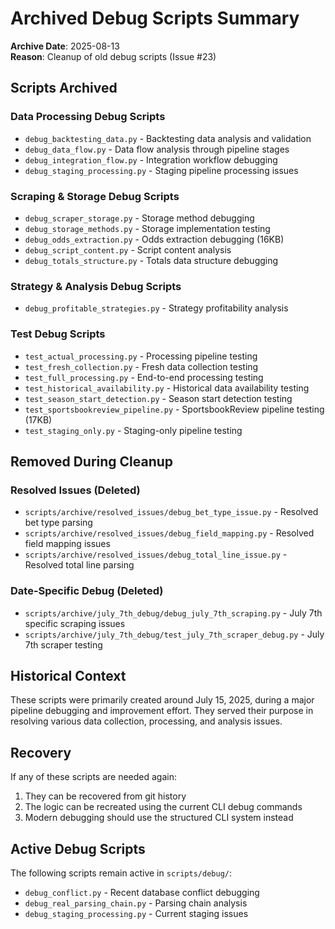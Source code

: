 # Archived Debug Scripts Summary

**Archive Date**: 2025-08-13  
**Reason**: Cleanup of old debug scripts (Issue #23)

## Scripts Archived

### Data Processing Debug Scripts
- `debug_backtesting_data.py` - Backtesting data analysis and validation
- `debug_data_flow.py` - Data flow analysis through pipeline stages
- `debug_integration_flow.py` - Integration workflow debugging
- `debug_staging_processing.py` - Staging pipeline processing issues

### Scraping & Storage Debug Scripts  
- `debug_scraper_storage.py` - Storage method debugging
- `debug_storage_methods.py` - Storage implementation testing
- `debug_odds_extraction.py` - Odds extraction debugging (16KB)
- `debug_script_content.py` - Script content analysis
- `debug_totals_structure.py` - Totals data structure debugging

### Strategy & Analysis Debug Scripts
- `debug_profitable_strategies.py` - Strategy profitability analysis

### Test Debug Scripts
- `test_actual_processing.py` - Processing pipeline testing
- `test_fresh_collection.py` - Fresh data collection testing  
- `test_full_processing.py` - End-to-end processing testing
- `test_historical_availability.py` - Historical data availability testing
- `test_season_start_detection.py` - Season start detection testing
- `test_sportsbookreview_pipeline.py` - SportsbookReview pipeline testing (17KB)
- `test_staging_only.py` - Staging-only pipeline testing

## Removed During Cleanup

### Resolved Issues (Deleted)
- `scripts/archive/resolved_issues/debug_bet_type_issue.py` - Resolved bet type parsing
- `scripts/archive/resolved_issues/debug_field_mapping.py` - Resolved field mapping issues
- `scripts/archive/resolved_issues/debug_total_line_issue.py` - Resolved total line parsing

### Date-Specific Debug (Deleted)  
- `scripts/archive/july_7th_debug/debug_july_7th_scraping.py` - July 7th specific scraping issues
- `scripts/archive/july_7th_debug/test_july_7th_scraper_debug.py` - July 7th scraper testing

## Historical Context

These scripts were primarily created around July 15, 2025, during a major pipeline debugging and improvement effort. They served their purpose in resolving various data collection, processing, and analysis issues.

## Recovery

If any of these scripts are needed again:
1. They can be recovered from git history
2. The logic can be recreated using the current CLI debug commands
3. Modern debugging should use the structured CLI system instead

## Active Debug Scripts

The following scripts remain active in `scripts/debug/`:
- `debug_conflict.py` - Recent database conflict debugging
- `debug_real_parsing_chain.py` - Parsing chain analysis  
- `debug_staging_processing.py` - Current staging issues